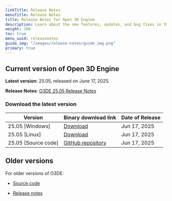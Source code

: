 ```yaml
---
linkTitle: Release Notes
menuTitle: Release Notes
title: Release Notes for Open 3D Engine
description: Learn about the new features, updates, and bug fixes in the current release of Open 3D Engine.
weight: 100
toc: true
menu_uuid: releasenotes
guide_img: "/images/release-notes/guide_img.png"
primary: true
---
```


## Current version of Open 3D Engine

**Latest version**: 25.05, released on June 17, 2025.

**Release Notes**: [O3DE 25.05 Release Notes](./2505-release-notes)


### Download the latest version

| Version                            | Binary download link                             |  Date of Release   |
|------------------------------------|--------------------------------------------------|--------------------|
| 25.05 \[Windows\] | [Download](https://o3debinaries.org/download/windows.html) | Jun 17, 2025 |
| 25.05 \[Linux\] | [Download](https://o3debinaries.org/download/linux.html) | Jun 17, 2025 |
| 25.05 \[Source code\] | [GitHub repository](https://github.com/o3de/o3de/tree/main) |  Jun 17, 2025 |


## Older versions

For older versions of O3DE:

- [Source code](https://github.com/o3de/o3de/releases)

- [Release notes](./archive/)
